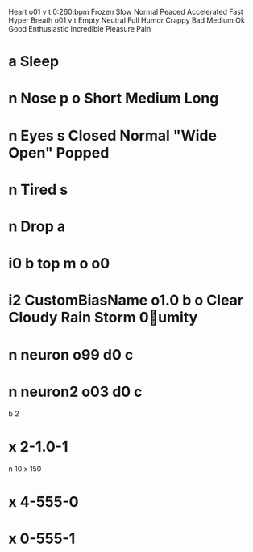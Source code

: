  Heart o01 v t 0:260:bpm Frozen Slow Normal Peaced Accelerated Fast Hyper
 Breath o01 v t Empty Neutral Full
 Humor Crappy Bad Medium Ok Good Enthusiastic Incredible
 Pleasure
 Pain

# a Sleep
# n Nose p o Short Medium Long
# n Eyes s Closed Normal "Wide Open" Popped
# n Tired s
# n Drop a

# i0 b top m o o0

# i2 CustomBiasName o1.0 b o Clear Cloudy Rain Storm 0:100:umity

# n neuron o99 d0 c
# n neuron2 o03 d0 c
 b 2
# x 2-1.0-1

 n 10
 x 150

# x 4-555-0
# x 0-555-1

